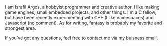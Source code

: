 I am Israfil Argos, a hobbyist programmer and creative author. I like making game engines, small embedded projects, and other things. I'm a C fellow, but have been recently experimenting with C++ (I like namespaces) and Javascript (no comment). As for writing, fantasy is probably my favorite and strongest area.

If you've got any questions, feel free to contact me via my [buisness email](mailto:israfiel_buisness.nearly025@passfwd.com).
